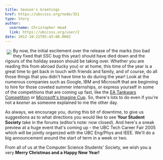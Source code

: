 ```yaml
---
title: Season's Greetings 
href: https://ubccsss.org/node/351
type: Story
author:
  username: Christopher Head
  link: https://ubccsss.org/user/2
date: 2012-10-22T05:43:00.000Z
---
```


<div class="field field-name-body field-type-text-with-summary field-label-hidden"><div class="field-items"><div class="field-item even"><p><img src="/files/christmastree.jpg" align="left" vspace="5" hspace="5">By now, the initial excitement over the release of the marks (too bad they fixed that SSC bug this year) should have died down and the rigours of the holiday season should be taking over.  Whether you are reading this from abroad (lucky you) or at home, this time of the year is a great time to get back in touch with friends and family, and of course, do all those things that you didn&apos;t have time to do during the year!  Look at the numerous companies such as Google, IBM and Microsoft that are beginning to hire for those coveted summer internships, or express yourself in some of the competitions that are coming up fast, like the <a href="http://info.ea.com/company/company_tw.php">EA Tankwars Competition</a> or <a href="http://www.imaginecup.com">Microsoft&apos;s Imagine Cup</a>.  So, there&apos;s lots to do even if you&apos;re not a <em>keener</em> as someone explained to me the other day.</p>
<p>As always, we encourage you, during this bit of downtime, to give us suggestions as to what directions you would like to see <strong>Your Student Society</strong> take in the forums (editor&#x2019;s note: now closed).  And here&apos;s a sneak preview at a huge event that&apos;s coming up - the UBC Tech Career Fair 2005 which will be jointly organized with the UBC Eng/Phys and IEEE.  We&apos;ll do a big announcement around the start of term in a week or two. </p>
<p>From all of us at the Computer Science Students&apos; Society, we wish you a very <strong>Merry Christmas and a Happy New Year!</strong></p>
</div></div></div>    <footer>
          </footer>